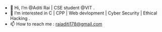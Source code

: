 - 👋 Hi, I’m @Aditi Rai | CSE student @VIT .
- 👀 I’m interested in C | CPP | Web devlopment | Cyber Security | Ethical Hacking .
- 📫 How to reach me :
raiaditi178@gmail.com

<!---
AditiRai17/AditiRai17 is a ✨ special ✨ repository because its `README.md` (this file) appears on your GitHub profile.
You can click the Preview link to take a look at your changes.
--->
